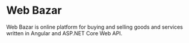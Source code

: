 # Web Bazar
Web Bazar is online platform for buying and selling goods and services written in Angular and ASP.NET Core Web API.
